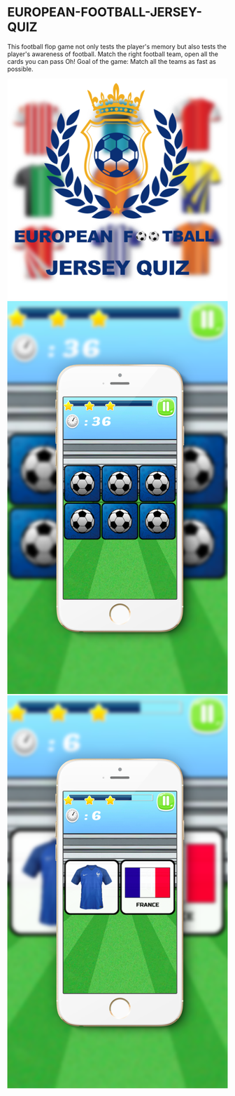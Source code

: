 # EUROPEAN-FOOTBALL-JERSEY-QUIZ

This football flop game not only tests the player's memory but also tests the player's awareness of football. Match the right football team, open all the cards you can pass Oh! Goal of the game: Match all the teams as fast as possible.

![Alt text](https://github.com/GoDaie/EUROPEAN-FOOTBALL-JERSEY-QUIZ/raw/master/jerseyquiz.png)
![Alt text](https://github.com/GoDaie/EUROPEAN-FOOTBALL-JERSEY-QUIZ/raw/master/Screenshottemplate0.png)
![Alt text](https://github.com/GoDaie/EUROPEAN-FOOTBALL-JERSEY-QUIZ/raw/master/Screenshottemplate1.png)
